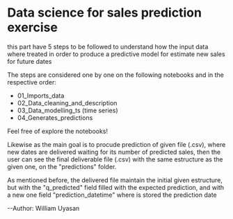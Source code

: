 # Data science for sales prediction exercise

this part have 5 steps to be followed to understand how the input data where treated in order to produce a predictive model for estimate new sales for future dates

The steps are considered one by one on the following notebooks and in the respective order:

- 01_Imports_data
- 02_Data_cleaning_and_description
- 03_Data_modelling_ts (time series)
- 04_Generates_predictions

Feel free of explore the notebooks!

Likewise as the main goal is to procude prediction of  given file (.csv), where new dates are delivered waiting for its number of predicted sales, then the user can see the final deliverable file (.csv) with the same estructure as the given one, on the "predictions" folder.

As mentioned before, the delivered file maintain the initial given estructure, but with the "q_predicted" field filled with the expected prediction, and with a new one field "prediction_datetime" where is stored the prediction date


--Author: William Uyasan

